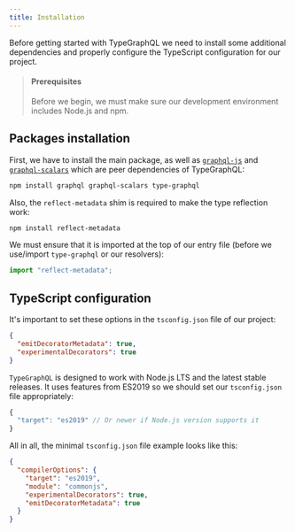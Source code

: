 ```yaml
---
title: Installation
---
```


Before getting started with TypeGraphQL we need to install some additional dependencies and properly configure the TypeScript configuration for our project.

> #### Prerequisites
>
> Before we begin, we must make sure our development environment includes Node.js and npm.

## Packages installation

First, we have to install the main package, as well as [`graphql-js`](https://github.com/graphql/graphql-js) and [`graphql-scalars`](https://github.com/urigo/graphql-scalars) which are peer dependencies of TypeGraphQL:

```sh
npm install graphql graphql-scalars type-graphql
```

Also, the `reflect-metadata` shim is required to make the type reflection work:

```sh
npm install reflect-metadata
```

We must ensure that it is imported at the top of our entry file (before we use/import `type-graphql` or our resolvers):

```ts
import "reflect-metadata";
```

## TypeScript configuration

It's important to set these options in the `tsconfig.json` file of our project:

```json
{
  "emitDecoratorMetadata": true,
  "experimentalDecorators": true
}
```

`TypeGraphQL` is designed to work with Node.js LTS and the latest stable releases. It uses features from ES2019 so we should set our `tsconfig.json` file appropriately:

```js
{
  "target": "es2019" // Or newer if Node.js version supports it
}
```

All in all, the minimal `tsconfig.json` file example looks like this:

```json
{
  "compilerOptions": {
    "target": "es2019",
    "module": "commonjs",
    "experimentalDecorators": true,
    "emitDecoratorMetadata": true
  }
}
```
